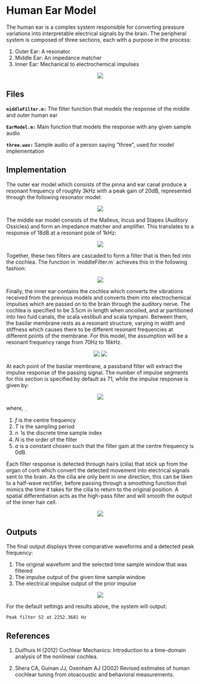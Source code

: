 # Human Ear Model
The human ear is a complex system responsible for converting pressure variations into interpretable electrical signals by the brain. The peripheral system is composed of three sections, each with a purpose in the process:
1. Outer Ear: A resonator
2. Middle Ear: An impedance matcher
3. Inner Ear: Mechanical to electrochemical impulses
<p align="center">  <img src="Images/Ear_Model.PNG">  </p>

## Files
**`middleFilter.m:`** The filter function that models the response of the middle and outer human ear

**`EarModel.m:`** Main function that models the response with any given sample audio

**`three.wav:`** Sample audio of a person saying "three", used for model implementation

## Implementation
The outer ear model which consists of the pinna and ear canal produce a resonant frequency of roughly 3kHz with a peak gain of 20dB, represented through the following resonator model:
<p align="center">  <img src="Images/Outer_Model.png">  </p>
The middle ear model consists of the Malleus, Incus and Stapes (Auditory Ossicles) and form an impedance matcher and amplifier. This translates to a response of 18dB at a resonant pole of 1kHz: 
<p align="center">  <img src="Images/Middle_Response.png">  </p>
Together, these two filters are cascaded to form a filter that is then fed into the cochlea. The function in `middleFilter.m` achieves this in the following fashion:
<p align="center">  <img src="Images/Middle_Outer.png">  </p>
Finally, the inner ear contains the cochlea which converts the vibrations received from the previous models and converts them into electrochemical impulses which are passed on to the brain through the auditory nerve. The cochlea is specified to be 3.5cm in length when uncoiled, and ar partitioned into two fuid canals, the scala vestibuli and scala tympani. Between them, the basilar membrane rests as a resonant structure, varying in width and stiffness which causes there to be different resonant frequencies at different points of the membrane. For this model, the assumption will be a resonant frequency range from 70Hz to 16kHz.
<p align="center">  <img src="Images/Basilar_Membrane.PNG">  <img src="Images/Cochlear_Dimensions.PNG"></p>
At each point of the basilar membrane, a passband filter will extract the impulse response of the passing signal. The number of impulse segments for this section is specified by default as 71, while the impulse response is given by:

<p align="center">  <img src="Images/Impulse_Formula.PNG">  </p>
where, ݂

1. *f* is the centre frequency
2. *T* is the sampling period
3. *n* ݊ is the discrete time sample index
4. *N* is the order of the filter
5. *a* is a constant chosen such that the filter gain at the centre frequency is 0dB.

Each filter response is detected through hairs (cilia) that stick up from the organ of corti which convert the detected movement into electrical signals sent to the brain. As the cilia are only bent in one direction, this can be liken to a half-wave rectifier, before passing through a smoothing function that mimics the time it takes for the cilia to return to the original position. A spatial differentiation acts as the high-pass filter and will smooth the output of the inner hair cell. 
<p align="center">  <img src="Images/Hair_Model.PNG">  </p>

## Outputs
The final output displays three comparative waveforms and a detected peak frequency:
1. The original waveform and the selected time sample window that was filtered
2. The impulse output of the given time sample window
3. The electrical impulse output of the prior impulse

<p align="center">  <img src="Images/Output.png">  </p>
For the default settings and results above, the system will output:

`Peak filter 52 at 2252.3681 Hz`


## References
1. Duifhuis H (2012) Cochlear Mechanics: Introduction to a time-domain analysis of the nonlinear cochlea.

2. Shera CA, Guinan JJ, Oxenham AJ (2002) Revised estimates of human cochlear tuning from otoacoustic and behavioral measurements.